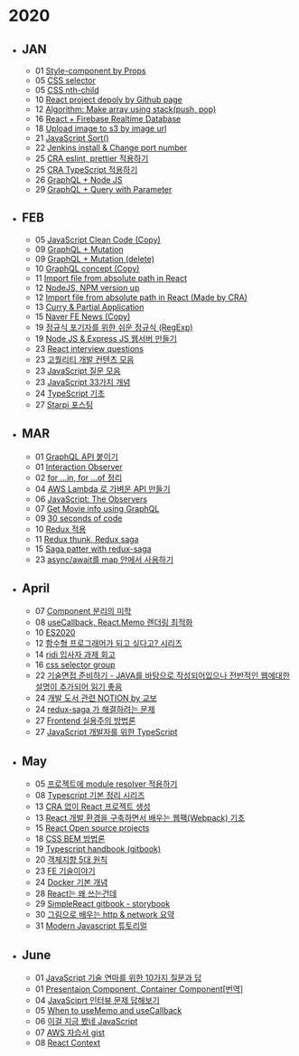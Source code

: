 # 2020

- ## JAN
  - 01 [Style-component by Props](https://eomtttttt-develop.tistory.com/211)
  - 05 [CSS selector](https://eomtttttt-develop.tistory.com/212)
  - 05 [CSS nth-child](https://eomtttttt-develop.tistory.com/213)
  - 10 [React project depoly by Github page](https://eomtttttt-develop.tistory.com/217)
  - 12 [Algorithm: Make array using stack(push, pop)](https://eomtttttt-develop.tistory.com/218)
  - 16 [React + Firebase Realtime Database](https://eomtttttt-develop.tistory.com/219)
  - 18 [Upload image to s3 by image url](https://eomtttttt-develop.tistory.com/220)
  - 21 [JavaScript Sort()](https://eomtttttt-develop.tistory.com/221)
  - 22 [Jenkins install & Change port number](https://eomtttttt-develop.tistory.com/222)
  - 25 [CRA eslint, prettier 적용하기](https://eomtttttt-develop.tistory.com/223)
  - 25 [CRA TypeScript 적용하기](https://eomtttttt-develop.tistory.com/224)
  - 26 [GraphQL + Node JS](https://eomtttttt-develop.tistory.com/225)
  - 29 [GraphQL + Query with Parameter](https://eomtttttt-develop.tistory.com/226)

- ## FEB
  - 05 [JavaScript Clean Code (Copy)](https://eomtttttt-develop.tistory.com/227)
  - 09 [GraphQL + Mutation](https://eomtttttt-develop.tistory.com/228)
  - 09 [GraphQL + Mutation (delete)](https://eomtttttt-develop.tistory.com/229)
  - 10 [GraphQL concept (Copy)](https://eomtttttt-develop.tistory.com/230)
  - 11 [Import file from absolute path in React](https://eomtttttt-develop.tistory.com/231)
  - 12 [NodeJS, NPM version up](https://eomtttttt-develop.tistory.com/232)
  - 12 [Import file from absolute path in React (Made by CRA)](https://eomtttttt-develop.tistory.com/233)
  - 13 [Curry & Partial Application](https://eomtttttt-develop.tistory.com/234)
  - 15 [Naver FE News (Copy)](https://eomtttttt-develop.tistory.com/235)
  - 19 [정규식 포기자를 위한 쉬운 정규식 (RegExp)](https://eomtttttt-develop.tistory.com/236)
  - 19 [Node JS & Express JS 웹서버 만들기](https://eomtttttt-develop.tistory.com/237)
  - 23 [React interview questions](https://github.com/appear/reactjs-interview-questions-ko/blob/master/README.md)
  - 23 [고퀄리티 개발 컨텐츠 모음](https://github.com/Integerous/goQuality-dev-contents)
  - 23 [JavaScript 질문 모음](https://github.com/lydiahallie/javascript-questions/blob/master/ko-KR/README-ko_KR.md)
  - 23 [JavaScript 33가지 개념](https://github.com/yjs03057/33-js-concepts)
  - 24 [TypeScript 기초](https://velog.io/@velopert/typescript-basics)
  - 27 [Starpi 포스팅](https://eomtttttt-develop.tistory.com/238)

- ## MAR
  - 01 [GraphQL API 붙이기](https://eomtttttt-develop.tistory.com/239)
  - 01 [Interaction Observer](https://velog.io/@eomttt/%EB%AC%B4%ED%95%9C-%EC%8A%A4%ED%81%AC%EB%A1%A4%EB%A7%81-Interaction-Observer-%ED%8D%BC%EC%98%B4)
  - 02 [for ...in, for ...of 정리](https://velog.io/@eomttt/for-...in-for-...of-%EC%B0%A8%EC%9D%B4)
  - 04 [AWS Lambda 로 가벼운 API 만들기](https://eomtttttt-develop.tistory.com/244)
  - 06 [JavaScript: The Observers](https://velog.io/@eomttt/JavaScript-Observers)
  - 07 [Get Movie info using GraphQL](https://velog.io/@eomttt/GraphQL-%EB%A1%9C-%EC%98%81%ED%99%94-%EC%A0%95%EB%B3%B4-%EA%B0%80%EC%A0%B8%EC%98%A4%EA%B8%B0)
  - 09 [30 seconds of code](https://www.30secondsofcode.org/)
  - 10 [Redux 적용](https://velog.io/@eomttt/Redux-%EC%A0%81%EC%9A%A9%ED%95%98%EA%B8%B0-%ED%95%A8%EC%88%98%ED%98%95-Class-%ED%98%95)
  - 11 [Redux thunk, Redux saga](https://velog.io/@eomttt/Redux-%EC%A0%81%EC%9A%A9%ED%95%98%EA%B8%B0-Thunk-Saga)
  - 15 [Saga patter with redux-saga](https://so-so.dev/pattern/saga-pattern-with-redux-saga/?fbclid=IwAR1wQKQ1f7Fa-0CWwcTYNnqszOQI9TWlZDA6_B--Wv6YBXNzTsMlpZsDO98)
  - 23 [async/await를 map 안에서 사용하기](https://velog.io/@yhe228/ayncawait%EB%A5%BC-map%EC%95%88%EC%97%90%EC%84%9C-%EC%9D%B4%EC%9A%A9%ED%95%98%EB%A0%A4%EB%A9%B4)

- ## April
  - 07 [Component 분리의 미학](https://vallista.kr/2020/03/29/Component-%EB%B6%84%EB%A6%AC%EC%9D%98-%EB%AF%B8%ED%95%99/)
  - 08 [useCallback, React.Memo 렌더링 최적화](https://velog.io/@yejinh/useCallback%EA%B3%BC-React.Memo%EC%9D%84-%ED%86%B5%ED%95%9C-%EB%A0%8C%EB%8D%94%EB%A7%81-%EC%B5%9C%EC%A0%81%ED%99%94)
  - 10 [ES2020](https://ui.toast.com/weekly-pick/ko_20200409/?fbclid=IwAR2YWdr8_lOegZflaJSdAfG9nuTApDd3wNvRLmvA-KmNXNQhoNPzDUDqByo)
  - 12 [함수형 프로그래머가 되고 싶다고? 시리즈](https://fedevelopers.github.io/tech.description/)
  - 14 [ridi 입사자 과제 회고](https://velog.io/@eomttt/RIDI-%EC%9E%85%EC%82%AC%EC%9E%90-%EA%B3%BC%EC%A0%9C-%ED%9A%8C%EA%B3%A0)
  - 16 [css selector group](https://hyeonseok.com/soojung/css/2020/04/15/859.html)
  - 22 [기술면접 준비하기 - JAVA를 바탕으로 작성되어있으나 전반적인 웹에대한 설명이 추가되어 읽기 좋음](https://velog.io/@hygoogi/%EA%B8%B0%EC%88%A0%EB%A9%B4%EC%A0%91-%EC%A4%80%EB%B9%84%ED%95%98%EA%B8%B0)
  - 24 [개발 도서 관련 NOTION by 교보](https://www.notion.so/IT-by-85b693f175a74991a363f779a6d3c032)
  - 24 [redux-saga 가 해결하려는 문제](https://min9nim.github.io/2020/04/redux-saga/)
  - 27 [Frontend 실용주의 방법론](https://peter-cho.gitbook.io/book/)
  - 27 [JavaScript 개발자를 위한 TypeScript](https://ahnheejong.gitbook.io/ts-for-jsdev/)

- ## May
  - 05 [프로젝트에 module resolver 적용하기](https://medium.com/react-native-seoul/%ED%94%84%EB%A1%9C%EC%A0%9D%ED%8A%B8%EC%97%90-module-resolver-%EC%A0%81%EC%9A%A9%ED%95%98%EA%B8%B0-b28f607fd0bb)
  - 08 [Typescript 기본 정리 시리즈](https://velog.io/@denmark-banana/TypeScript-%EB%B3%80%EC%88%98-%EC%84%A0%EC%96%B8%EA%B3%BC-%EA%B8%B0%EB%B3%B8-%ED%83%80%EC%9E%85)
  - 13 [CRA 없이 React 프로젝트 생성](https://leehwarang.github.io/2019/08/20/react_setting.html)
  - 13 [React 개발 환경을 구축하면서 배우는 웹팩(Webpack) 기초](https://velog.io/@jeff0720/React-%EA%B0%9C%EB%B0%9C-%ED%99%98%EA%B2%BD%EC%9D%84-%EA%B5%AC%EC%B6%95%ED%95%98%EB%A9%B4%EC%84%9C-%EB%B0%B0%EC%9A%B0%EB%8A%94-Webpack-%EA%B8%B0%EC%B4%88)
  - 15 [React Open source projects](https://medium.mybridge.co/22-amazing-open-source-react-projects-cb8230ec719f)
  - 18 [CSS BEM 방법론](https://nykim.work/15)
  - 19 [Typescript handbook (gitbook)](https://typescript-kr.github.io/)
  - 20 [객체지향 5대 원칙](https://velog.io/@lsb156/%EA%B0%9D%EC%B2%B4%EC%A7%80%ED%96%A5-%EA%B0%9C%EB%B0%9C-5%EB%8C%80-%EC%9B%90%EC%B9%99-SOLID)
  - 23 [FE 기술이야기](https://velog.io/@jay/SSR-CSR-101)
  - 24 [Docker 기본 개념](https://deveric.tistory.com/m/101?category=387263)
  - 28 [React는 왜 쓰는건데](https://velog.io/@wooder2050/%EB%A6%AC%EC%95%A1%ED%8A%B8React%EB%8A%94-%EC%99%9C-%EC%93%B0%EB%8A%94-%EA%B1%B4%EB%8D%B0)
  - 29 [SimpleReact gitbook - storybook](https://simplereact.gitbook.io/simplereact/storybook)
  - 30 [그림으로 배우는 http & network 요약](https://velog.io/@ljinsk3/01.-%EC%9B%B9%EA%B3%BC-%EB%84%A4%ED%8A%B8%EC%9B%8C%ED%81%AC%EC%9D%98-%EA%B8%B0%EB%B3%B8)
  - 31 [Modern Javascript 튜토리얼](https://github.com/devJang/developer-roadmap/blob/master/readme.md)

- ## June
  - 01 [JavaScript 기술 연마를 위한 10가지 질문과 답](https://typeofnan.dev/10-javascript-quiz-questions-and-answers/)
  - 01 [Presentaion Component, Container Component[번역]](https://blueshw.github.io/2017/06/26/presentaional-component-container-component/)
  - 04 [JavaSciprt 인터뷰 문제 답해보기](https://velog.io/@jakeseo_me/%ED%94%84%EB%A1%A0%ED%8A%B8%EC%97%94%EB%93%9C-%EC%9D%B8%ED%84%B0%EB%B7%B0-%EB%AC%B8%EC%A0%9C-%EB%8B%B5%ED%95%B4%EB%B3%B4%EA%B8%B0-1)
  - 05 [When to useMemo and useCallback](https://ideveloper2.dev/blog/2019-06-14--when-to-use-memo-and-use-callback/)
  - 06 [이걸 지금 봤네 JavaScript](https://velog.io/@jakeseo_me/%EB%82%98%EB%A7%8C-%EB%AA%B0%EB%9E%90%EB%8D%98-JS-script-%ED%83%9C%EA%B7%B8%EC%97%90-%EB%8C%80%ED%95%B4)
  - 07 [AWS 자습서 gist](https://gist.github.com/serithemage/9993400aa483c95ade954a1e36b1004b)
  - 08 [React Context](https://www.daleseo.com/react-context/)
